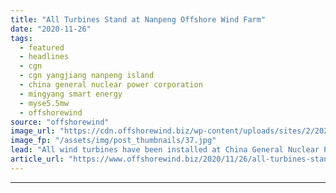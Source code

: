```yaml
---
title: "All Turbines Stand at Nanpeng Offshore Wind Farm"
date: "2020-11-26"
tags: 
  - featured
  - headlines
  - cgn
  - cgn yangjiang nanpeng island
  - china general nuclear power corporation
  - mingyang smart energy
  - myse5.5mw
  - offshorewind
source: "offshorewind"
image_url: "https://cdn.offshorewind.biz/wp-content/uploads/sites/2/2020/11/26120048/All-Turbines-Stand-at-Nanpeng-Offshore-Wind-Farm.jpg"
image_fp: "/assets/img/post_thumbnails/37.jpg"
lead: "All wind turbines have been installed at China General Nuclear Power Corporation&#8217;s (CGN) Nanpeng"
article_url: "https://www.offshorewind.biz/2020/11/26/all-turbines-stand-at-nanpeng-offshore-wind-farm/"
---
```


---
